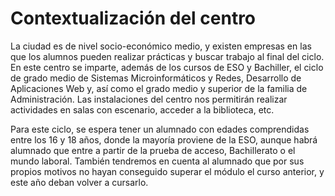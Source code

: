 # Contextualización del centro

La ciudad es de nivel socio-económico medio, y existen empresas en las
que los alumnos pueden realizar prácticas y buscar trabajo al final del ciclo.
En este centro se imparte, además de los cursos de ESO y Bachiller, el
ciclo de grado medio de Sistemas Microinformáticos y Redes, Desarrollo de
Aplicaciones Web y, así como el grado medio y superior de la familia de Administración. Las
instalaciones del centro nos permitirán realizar actividades en salas con
escenario, acceder a la biblioteca, etc.

Para este ciclo, se espera tener un alumnado con edades comprendidas
entre los 16 y 18 años, donde la mayoría proviene de la ESO, aunque
habrá alumnado que entre a partir de la prueba de acceso, Bachillerato o el
mundo laboral. También tendremos en cuenta al alumnado que por sus propios
motivos no hayan conseguido superar el módulo el curso anterior, y este año
deban volver a cursarlo.

